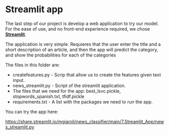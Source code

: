 # Streamlit app

The last step of our project is develop a web application to try our model. For the ease of use, and no front-end experience required, we chose [**Streamlit**](https://streamlit.io/).

The application is very simple. Requieres that the user enter the title and a short description of an article, and then the app will predict the category, and show the probabilities for each of the categories

The files in this folder are:

- createfeatures.py - Scrip that allow us to create the features given text input.
- news_streamlit.py - Script of the streamlit application.
- The files that we need for the app: best_lsvc.pickle, stopwords_spanish.txt, tfidf.pickle
- requirements.txt - A list with the packages we need to run the app.

You can try the app here:

https://share.streamlit.io/mgiaroli/news_classifier/main/7.Streamlit_App/news_streamlit.py
